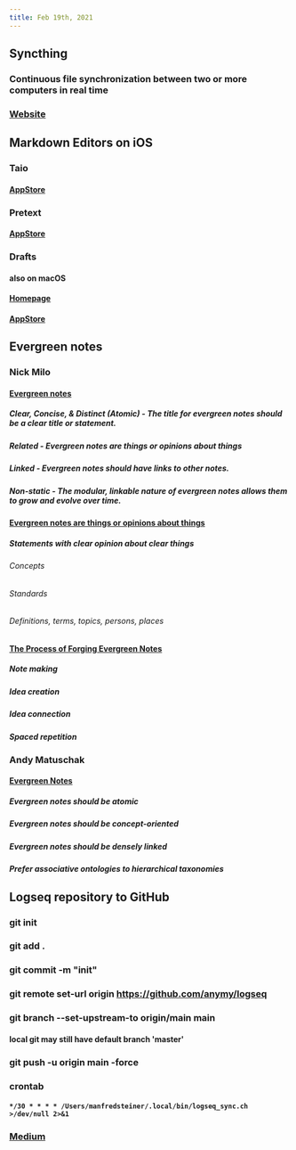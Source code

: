 ```yaml
---
title: Feb 19th, 2021
---
```


## Syncthing
### Continuous file synchronization between two or more computers in real time
### [Website](https://syncthing.net/)
## Markdown Editors on iOS
### Taio
#### [AppStore](https://apps.apple.com/us/app/taio-markdown-text-actions/id1527036273)
### Pretext
#### [AppStore](https://apps.apple.com/us/app/pretext/id1347707000)
### Drafts
#### also on macOS
#### [Homepage](https://getdrafts.com/)
#### [AppStore](https://apps.apple.com/us/app/drafts/id1236254471)
## Evergreen notes
### Nick Milo
#### [Evergreen notes](https://publish.obsidian.md/lyt-kit/Evergreen+notes)
##### **Clear, Concise, & Distinct (Atomic)** - The title for evergreen notes should be a clear title or statement.
##### **Related** - Evergreen notes are things or opinions about things
##### **Linked** - Evergreen notes should have links to other notes.
##### **Non-static** - The modular, linkable nature of evergreen notes allows them to grow and evolve over time.
#### [Evergreen notes are things or opinions about things](https://publish.obsidian.md/lyt-kit/Evergreen+notes+are+things+or+opinions+about+things)
##### Statements with **clear opinion** about **clear things**
###### Concepts
###### Standards
###### Definitions, terms, topics, persons, places
#### [The Process of Forging Evergreen Notes](https://publish.obsidian.md/lyt-kit/On+the+process+of+forging+evergreen+notes)
##### Note making
##### Idea creation
##### Idea connection
##### Spaced repetition
### Andy Matuschak
#### [Evergreen Notes](https://notes.andymatuschak.org/z4SDCZQeRo4xFEQ8H4qrSqd68ucpgE6LU155C)
##### Evergreen notes should be **atomic**
##### Evergreen notes should be **concept-oriented**
##### Evergreen notes should be **densely linked**
##### Prefer **associative ontologies** to hierarchical taxonomies
## Logseq repository to GitHub
### git init
### git add .
### git commit -m "init"
### git remote set-url origin https://github.com/anymy/logseq
### git branch --set-upstream-to origin/main main
#### local git may still have default branch 'master'
### git push -u origin main -force
### crontab
#### `*/30 * * * * /Users/manfredsteiner/.local/bin/logseq_sync.ch >/dev/null 2>&1 `
####
### [Medium](https://medium.com/analytics-vidhya/how-i-put-my-mind-under-version-control-24caea37b8a5)
